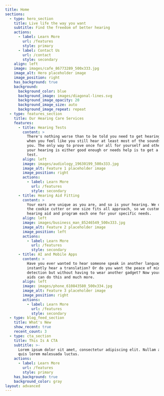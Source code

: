 ```yaml
---
title: Home
sections:
  - type: hero_section
    title: Live life the way you want
    subtitle: Find the freedom of better hearing
    actions:
      - label: Learn More
        url: /features
        style: primary
      - label: Contact Us
        url: /contact
        style: secondary
    align: left
    image: images/cafe_86773289_500x333.jpg
    image_alt: Hero placeholder image
    image_position: right
    has_background: true
    background:
      background_color: blue
      background_image: images/diagonal-lines.svg
      background_image_opacity: 20
      background_image_size: auto
      background_image_repeat: repeat
  - type: features_section
    title: Our Hearing Care Services
    features:
      - title: Hearing Tests
        content: >
          There's nothing worse than to be told you need to get hearing aids
          when you feel like you still hear at least most of the sounds around
          you. The only way to prove once for all for yourself and others that
          your hearing is either good enough or needs help is to get a hearing
          test. 
        align: left
        image: images/audiology_19630199_500x333.jpg
        image_alt: Feature 1 placeholder image
        image_position: right
        actions:
          - label: Learn More
            url: /features
            style: secondary
      - title: Hearing Aid Fitting
        content: >
          Your ears are unique as you are, and so is your hearing. We don't like
          the cookie cutter or one size fits all approach, so we custom fit each
          hearing aid and program each one for your specific needs. 
        align: left
        image: images/business_man_85246549_500x333.jpg
        image_alt: Feature 2 placeholder image
        image_position: left
        actions:
          - label: Learn More
            url: /features
            style: secondary
      - title: AI and Mobile Apps
        content: >
          Have you ever wanted to hear someone speak in another language and
          instantly hear a translation? Or do you want the peace of mind of fall
          detection but without having to wear another gadget? Now your hearing
          aids can do this and much more.
        align: left
        image: images/phone_610843580_500x334.jpg
        image_alt: Feature 3 placeholder image
        image_position: right
        actions:
          - label: Learn More
            url: /features
            style: secondary
  - type: blog_feed_section
    title: What's New
    show_recent: true
    recent_count: 3
  - type: cta_section
    title: This Is A CTA
    subtitle: >-
      Lorem ipsum dolor sit amet, consectetur adipiscing elit. Nullam a metus
      quis lorem malesuada luctus.
    actions:
      - label: Learn More
        url: /features
        style: primary
    has_background: true
    background_color: gray
layout: advanced
---
```

